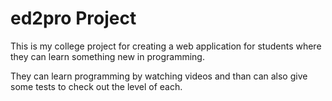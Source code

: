# ed2pro Project

This is my college project for creating a  web application for students where they can learn something new in programming.

They can learn programming by watching videos and than can also give some tests to check out the level of each.